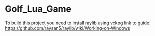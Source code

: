 # Golf_Lua_Game
To build this project you need to install raylib using vckpg
link to guide: https://github.com/raysan5/raylib/wiki/Working-on-Windows
